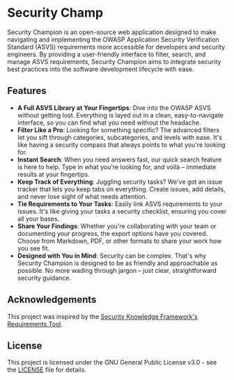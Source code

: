 # Security Champ

Security Champion is an open-source web application designed to make navigating and implementing the OWASP Application Security Verification Standard (ASVS) requirements more accessible for developers and security engineers. By providing a user-friendly interface to filter, search, and manage ASVS requirements, Security Champion aims to integrate security best practices into the software development lifecycle with ease.

## Features

- **A Full ASVS Library at Your Fingertips**: Dive into the OWASP ASVS without getting lost. Everything is layed out in a clean, easy-to-navigate interface, so you can find what you need without the headache.
- **Filter Like a Pro**: Looking for something specific? The advanced filters let you sift through categories, subcategories, and levels with ease. It's like having a security compass that always points to what you're looking for.
- **Instant Search**: When you need answers fast, our quick search feature is here to help. Type in what you're looking for, and voilà – immediate results at your fingertips.
- **Keep Track of Everything**: Juggling security tasks? We've got an issue tracker that lets you keep tabs on everything. Create issues, add details, and never lose sight of what needs attention.
- **Tie Requirements to Your Tasks**: Easily link ASVS requirements to your issues. It's like giving your tasks a security checklist, ensuring you cover all your bases.
- **Share Your Findings**: Whether you're collaborating with your team or documenting your progress, the export options have you covered. Choose from Markdown, PDF, or other formats to share your work how you see fit.
- **Designed with You in Mind**: Security can be complex. That's why Security Champion is designed to be as friendly and approachable as possible. No more wading through jargon – just clear, straightforward security guidance.

## Acknowledgements

This project was inspired by the [Security Knowledge Framework's Requirements Tool](https://github.com/Security-Knowledge-Framework/SKF-requirements-tool).

## License

This project is licensed under the GNU General Public License v3.0 - see the [LICENSE](https://www.gnu.org/licenses/gpl-3.0.en.html) file for details.


